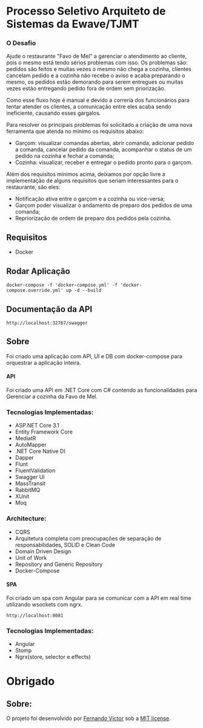 Processo Seletivo Arquiteto de Sistemas da Ewave/TJMT
=====================

### O Desafio

Ajude o restaurante &quot;Favo de Mel&quot; a gerenciar o atendimento ao cliente, pois o mesmo está tendo sérios problemas com isso. Os problemas são: pedidos são feitos e muitas vezes o mesmo não chega a cozinha, clientes cancelam pedido e a cozinha não recebe o aviso e acaba preparando o mesmo, os pedidos estão demorando para serem entregues ou muitas vezes estão entregando pedido fora de ordem sem priorização.

Como esse fluxo hoje é manual e devido a correria dos funcionários para tentar atender os clientes, a comunicação entre eles acaba sendo ineficiente, causando esses gargalos.

Para resolver os principais problemas foi solicitado a criação de uma nova ferramenta que atenda no mínimo os requisitos abaixo:

- Garçom: visualizar comandas abertas, abrir comanda, adicionar pedido a comanda, cancelar pedido da comanda, acompanhar o status de um pedido na cozinha e fechar a comanda;
- Cozinha: visualizar, receber e entregar o pedido pronto para o garçom.

Além dos requisitos mínimos acima, deixamos por opção livre a implementação de alguns requisitos que seriam interessantes para o restaurante, são eles:

-  Notificação ativa entre o garçom e a cozinha ou vice-versa;
-  Garçom poder visualizar o andamento de preparo dos pedidos de uma comanda;
-  Repriorização de ordem de preparo dos pedidos pela cozinha.

## Requisitos

- Docker

## Rodar Aplicação

    docker-compose -f 'docker-compose.yml' -f 'docker-compose.override.yml' up -d --build

## Documentação da API

    http://localhost:32767/swagger

## Sobre

Foi criado uma aplicação com API, UI e DB  com docker-compose para orquestrar a aplicação inteira.

#### API

Foi criado uma API em .NET Core com C# contendo as funcionalidades para Gerenciar a cozinha da Favo de Mel.

### Tecnologias Implementadas:

- ASP.NET Core 3.1
- Entity Framework Core
- MediatR
- AutoMapper
- .NET Core Native DI
- Dapper
- Flunt
- FluentValidation
- Swagger UI
- MassTransit
- RabbitMQ
- XUnit
- Moq

### Architecture:

- CQRS
- Arquitetura completa com preocupações de separação de responsabilidades, SOLID e Clean Code
- Domain Driven Design
- Unit of Work
- Repository and Generic Repository
- Docker-Compose

#### SPA

Foi criado um spa com Angular para se comunicar com a API em real time utilizando wsockets com ngrx.

    http://localhost:8081

### Tecnologias Implementadas:

- Angular
- Stomp
- Ngrx(store, selector e effects)

# Obrigado

## Sobre:
O projeto foi desenvolvido por [Fernando Victor](https://github.com/fernandovictorTI) sob a [MIT license](LICENSE).